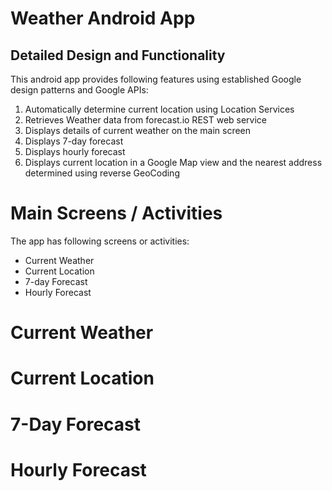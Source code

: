 # Weather Android App
## Detailed Design and Functionality

This android app provides following features using established Google design patterns and Google APIs:

1. Automatically determine current location using Location Services
2. Retrieves Weather data from forecast.io REST web service
3. Displays details of current weather on the main screen
4. Displays 7-day forecast
5. Displays hourly forecast
6. Displays current location in a Google Map view and the nearest address determined using reverse GeoCoding

# Main Screens / Activities

The app has following screens or activities:

- Current Weather
- Current Location
- 7-day Forecast
- Hourly Forecast

# Current Weather

# Current Location

# 7-Day Forecast

# Hourly Forecast
